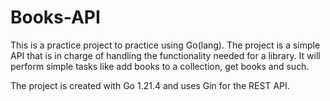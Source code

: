# Books-API

This is a practice project to practice using Go(lang). The project is a simple API that is in charge of handling the functionality needed for a library. It will perform simple tasks like add books to a collection, get books and such.

The project is created with Go 1.21.4 and uses Gin for the REST API.